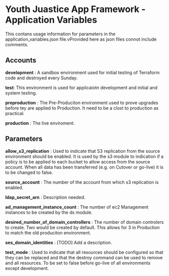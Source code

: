 # Youth Juastice App Framework - Application Variables

This contans usage information for parameters in the application_variables.json file.vProvided here as json files connot include comments.

## Accounts

**development**
: A sandbox environment used for initial testing of Terraform code and destroyed every Sunday.

**test**: This environment is used for applicaiotn development and initial and system testing.

**preproduction**
: The Pre-Produciton environment used to prove upgrades before tey are applied to Production. It need to be a clost to production as practical.

**production**
: The live enviroment.

## Parameters

**allow_s3_replication**
: Used to indicate that S3 replication from the source environment should be enabled. It is used by the s3 module to indication if a policy is to be applied to each bucket to allow access from the source account. When all data has been transferred (e.g. on Cutover or go-live) it is to be changed to false.

**source_account**
: The number of the account from which s3 replication is enabled.

**ldap_secret_arn**
: <TODO> Description needed.

**ad_management_instance_count**
: The number of ec2 Management instances to be created by the ds module.

**desired_number_of_domain_controllers**
: The number of domain controlers to create. Two would be created by default. This allows for 3 in Production to match the old produciton environment.

**ses_domain_identities**
: [TODO] Add a description.

**test_mode**
: Used to indicate that all resources should be configured so that they can be replaced and that the destroy command can be used to remove and all resources. To be set to false before go-live of all environments except development.

